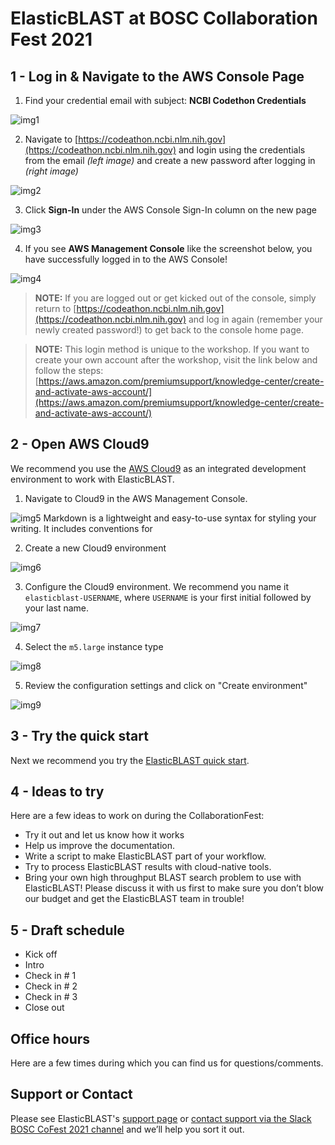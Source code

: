 # ElasticBLAST at BOSC Collaboration Fest 2021

## 1 - Log in & Navigate to the AWS Console Page

1) Find your credential email with subject: **NCBI Codethon Credentials**

![img1](images/img1.jpg)

2) Navigate to [https://codeathon.ncbi.nlm.nih.gov](https://codeathon.ncbi.nlm.nih.gov) and login using the credentials from the email *(left image)* and create a new password after logging in *(right image)*

![img2](images/img2.jpg)


3) Click **Sign-In** under the AWS Console Sign-In column on the new page

![img3](images/img3.jpg)

4) If you see **AWS Management Console** like the screenshot below, you have successfully logged in to the AWS Console!

![img4](images/img4.jpg)

> **NOTE:** If you are logged out or get kicked out of the console, simply return to [https://codeathon.ncbi.nlm.nih.gov](https://codeathon.ncbi.nlm.nih.gov) and log in again (remember your newly created password!) to get back to the console home page.

> **NOTE:** This login method is unique to the workshop. If you want to create your own account after the workshop, visit the link below and follow the steps:
> [https://aws.amazon.com/premiumsupport/knowledge-center/create-and-activate-aws-account/](https://aws.amazon.com/premiumsupport/knowledge-center/create-and-activate-aws-account/)

## 2 - Open AWS Cloud9

We recommend you use the [AWS Cloud9](https://aws.amazon.com/cloud9/) as an integrated development environment
to work with ElasticBLAST.

1) Navigate to Cloud9 in the AWS Management Console.

![img5](images/img5-cloud9.png)
Markdown is a lightweight and easy-to-use syntax for styling your writing. It includes conventions for

2) Create a new Cloud9 environment

![img6](images/img6-create-cloud9.png)

3) Configure the Cloud9 environment. We recommend you name it
`elasticblast-USERNAME`, where `USERNAME` is your first initial followed by
your last name.

![img7](images/img7-conf-c9.png)

4) Select the `m5.large` instance type

![img8](images/img8-conf-c9.png)

5) Review the configuration settings and click on "Create environment"

![img9](images/img9-conf-review-c9.png)

## 3 -  Try the quick start

Next we recommend you try the [ElasticBLAST quick
start](https://blast.ncbi.nlm.nih.gov/doc/elastic-blast/quickstart-aws.html).

## 4 -  Ideas to try

Here are a few ideas to work on during the CollaborationFest:

* Try it out and let us know how it works
* Help us improve the documentation.
* Write a script to make ElasticBLAST part of your workflow.
* Try to process ElasticBLAST results with cloud-native tools. 
* Bring your own high throughput BLAST search problem to use with ElasticBLAST!  Please discuss it with us first to make sure you don’t blow our budget and get the ElasticBLAST team in trouble!

## 5 -  Draft schedule

* Kick off
* Intro
* Check in # 1
* Check in # 2
* Check in # 3
* Close out

##  Office hours

Here are a few times during which you can find us for questions/comments.

##  Support or Contact

Please see ElasticBLAST's [support page](https://blast.ncbi.nlm.nih.gov/doc/elastic-blast/support.html) or [contact support via the Slack BOSC CoFest 2021 channel](https://obf-bosc.slack.com/archives/C01M9N7B02E) and we’ll help you sort it out.
